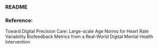 ### README

### Reference:

Toward Digital Precision Care:  Large-scale Age Norms for Heart Rate Variability Biofeedback Metrics from a Real-World Digital Mental Health Intervention


